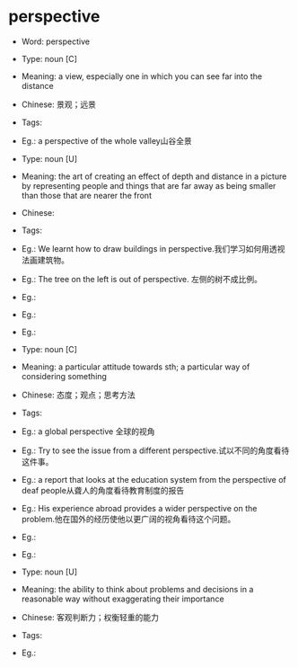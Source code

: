# perspective

- Word: perspective

- Type: noun [C]
- Meaning: a view, especially one in which you can see far into the distance
- Chinese: 景观；远景
- Tags: 
- Eg.: a perspective of the whole valley山谷全景

- Type: noun [U]
- Meaning: the art of creating an effect of depth and distance in a picture by representing people and things that are far away as being smaller than those that are nearer the front
- Chinese: 
- Tags: 
- Eg.: We learnt how to draw buildings in perspective.我们学习如何用透视法画建筑物。
- Eg.: The tree on the left is out of perspective. 左侧的树不成比例。
- Eg.: 
- Eg.: 
- Eg.: 

- Type: noun [C]
- Meaning: a particular attitude towards sth; a particular way of considering something
- Chinese: 态度；观点；思考方法
- Tags: 
- Eg.: a global perspective 全球的视角
- Eg.: Try to see the issue from a different perspective.试以不同的角度看待这件事。
- Eg.: a report that looks at the education system from the perspective of deaf people从聋人的角度看待教育制度的报告
- Eg.: His experience abroad provides a wider perspective on the problem.他在国外的经历使他以更广阔的视角看待这个问题。
- Eg.: 
- Eg.: 

- Type: noun [U]
- Meaning: the ability to think about problems and decisions in a reasonable way without exaggerating their importance
- Chinese: 客观判断力；权衡轻重的能力
- Tags: 
- Eg.: 

